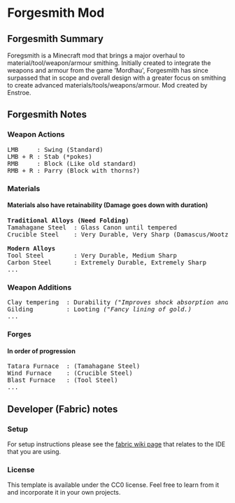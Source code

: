 # Forgesmith Mod

## Forgesmith Summary
Foregsmith is a Minecraft mod that brings a major overhaul to material/tool/weapon/armour smithing. Initially created to integrate the weapons and armour from the game 'Mordhau', Forgesmith has since surpassed that in scope and overall design with a greater focus on smithing to create advanced materials/tools/weapons/armour. Mod created by Enstroe. 

## Forgesmith Notes

### Weapon Actions

<pre>
LMB     : Swing (Standard)
LMB + R : Stab (*pokes)
RMB     : Block (Like old standard)
RMB + R : Parry (Block with thorns?)
</pre>

### Materials
#### Materials also have retainability (Damage goes down with duration)

<pre>
<b>Traditional Alloys (Need Folding)</b>
Tamahagane Steel  : Glass Canon until tempered 
Crucible Steel    : Very Durable, Very Sharp (Damascus/Wootz)

<b>Modern Alloys</b>
Tool Steel        : Very Durable, Medium Sharp
Carbon Steel      : Extremely Durable, Extremely Sharp
...
</pre>

### Weapon Additions

<pre>
Clay tempering  : Durability <i>("Improves shock absorption and ensures blades can withstand even the toughest battles.")</i>
Gilding         : Looting <i>("Fancy lining of gold.)</i>
...
</pre>

### Forges
#### In order of progression

<pre>
Tatara Furnace  : (Tamahagane Steel)
Wind Furnace    : (Crucible Steel)
Blast Furnace   : (Tool Steel)
...
</pre>

## Developer (Fabric) notes

### Setup

For setup instructions please see the [fabric wiki page](https://fabricmc.net/wiki/tutorial:setup) that relates to the IDE that you are using.

### License

This template is available under the CC0 license. Feel free to learn from it and incorporate it in your own projects.
